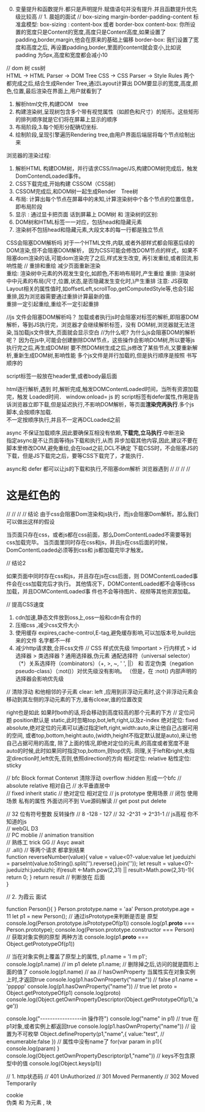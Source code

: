 0. 变量提升和函数提升.都只是声明提升.赋值语句并没有提升.并且函数提升优先级比较高
// 1. 晨姐的面试
// box-sizing 
margin-border-padding-content
标准盒模型:  box-sizing : content-box  或者 border-box
content-box: 你所设置的宽度只是Content的宽度,高度只是Content高度,如果设置了padding,border,margin,他会在原来的基础上偏移
border-box:  我们设置了宽度和高度之后, 再设置padding,border,里面的content就会变小,比如说padding 为5px,高度和宽度都会减小10

// dom 树  css树  
HTML -> HTML Parser -> DOM Tree 
CSS  -> CSS Parser  -> Style Rules  两个都完成之后,结合生成Render Tree,通过Layout计算出
DOM要显示的宽度,高度,颜色,位置,最后渲染在界面上,用户就看到了
1. 解析html文件,构建DOM　tree
2. 构建渲染树,呈现树包含多个带有视觉属性（如颜色和尺寸）的矩形。这些矩形的排列顺序就是它们将在屏幕上显示的顺序
3. 布局阶段,3.每个矩形分配确切坐标.
4. 绘制阶段,呈现引擎遍历Rendering tree,由用户界面后端层将每个节点绘制出来

浏览器的渲染过程: 
1. 解析HTML 构建DOM树，并行请求CSS/Image/JS,构建DOM树完成后，触发DomContendLoaded事件。
2. CSS下载完成,开始构建 CSSOM（CSS树）
3. CSSOM完成后,和DOM树一起生成Render　Tree树
4. 布局: 计算出每个节点在屏幕中的未知,计算渲染树中个各个节点的位置信息，即布局阶段
5. 显示 : 通过显卡把页面 话到屏幕上
DOM树 和 渲染树的区别: 
1. DOM树和HTML标签一一对应，包括head和隐藏元素
2. 渲染树不包括head和隐藏元素,大段文本的每一行都是独立节点

CSS会阻塞DOM解析吗
对于一个HTML文件,内联,或者外部样式都会阻塞后续的DOM渲染,但不会阻塞DOM解析，
因为CSS可能会修改DOM节点的样式，如果不阻塞dom渲染的话,可能dom渲染完了之后,样式发生改变,
再引发重绘,或者回流,影响性能
// 重排和重绘  减少页面重新渲染  
重绘: 渲染树中元素的外观发生变化,如颜色,不影响布局时,产生重绘
重排: 渲染树中中元素的布局(尺寸,位置,状态,是否隐藏发生变化时,)产生重排
注意: JS获取Layout相关的属性值时,如offsetLeft,scrollTop,getComputedStyle等,也会引起
重排,因为浏览器需要通过重排计算最新的值.  
重排一定引起重绘,重绘不一定引起重排

//js 文件会阻塞DOM解析吗？
加载或者执行js时会阻塞对标签的解析,即阻塞DOM解析，等到JS执行完，浏览器才会继续解析标签，没有
DOM树,浏览器就无法渲染,当加载js文件很大,页面就会显示空白
//为什么呢? 为什么js会阻塞DOM的解析呢？
因为在js中,可能会创建删除DOM节点，这些操作会影响DOM树,所以要等js执行完之后,再生成DOM树
要不然DOM树生成之后,js修改了某些节点,又要重新解析,重新生成DOM树,影响性能
多个js文件是并行加载的,但是执行顺序是按照 书写顺序的
<script>标签中如果既有src,又有js代码,会忽略内部js </script>
script标签一般放在header里,或者body最后面

html逐行解析,遇到</html> 时,解析完成,触发DOMContentLoaded时间，当所有资源加载完，触发
Loaded时间．
window.onload=
js 的 script标签有defer属性,作用是告诉浏览器立即下载,但是延迟执行,不影响DOM解析，等页面**渲染完再执行**.多个js脚本,会按顺序加载.  
不一定按顺序执行,并且不一定再DCLoaded之前

async 不保证加载顺序,因此要确保互相没有依赖,**下载完,立马执行**.中断渲染  
指定async是不让页面等待js下载和执行,从而
异步加载其他内容,因此,建议不要在脚本里修改DOM,避免重绘,会在load之前,DCL不确定
下载CSS时，不会阻塞JS的下载，但是JS下载完之后，要等CSS下载完了，才能执行．

async和 defer 都可以让js的下载和执行,不阻塞dom解析
浏览器遇到 <script> 标签时，会触发页面渲染,每次都会渲染一次,确保获取到最新的DOM

CSS 不会阻塞 DOM 的解析，但会阻塞 DOM 渲染。
JS 阻塞 DOM 解析，但浏览器会"偷看"DOM，预先下载相关资源。
浏览器遇到 <script>且没有defer或async属性的 标签时，会触发页面渲染，因而如果前面CSS资源尚未加载完毕时，浏览器会等待它加载完毕在执行脚本



// CSS 会阻塞js的执行码   
// <!DOCTYPE html>
// <html lang="en">
//   <head>
//     <title>css阻塞</title>
//     <meta charset="UTF-8">
//     <meta name="viewport" content="width=device-width, initial-scale=1">
//     <script>  // 这里先执行了
//       console.log('before css')
//       var startDate = new Date()
//     </script>
//     <link href="https://cdn.bootcss.com/bootstrap/4.0.0-alpha.6/css/bootstrap.css" rel="stylesheet">
//   </head>
//   <body>
//     <h1>这是红色的</h1>
//     <script> // 这里等到上面的css加载完了才会执行,
因为js可能会操作上面的dom节点以及css样式,所以要等css加载完再执行js
//       var endDate = new Date()
//       console.log('after css')
//       console.log('经过了' + (endDate -startDate) + 'ms')
//     </script>
//   </body>
// </html>
// 结论
由于css会阻塞Dom渲染和js执行，而js会阻塞Dom解析。那么我们可以做出这样的假设

当页面只存在css，或者js都在css前面，那么DomContentLoaded不需要等到css加载完毕。
当页面里同时存在css和js，并且js在css后面的时候，DomContentLoaded必须等到css和
js都加载完毕才触发。


// 结论2

如果页面中同时存在css和js，并且存在js在css后面，则
DOMContentLoaded事件会在css加载完后才执行。
其他情况下，DOMContentLoaded都不会等待css加载，并且DOMContentLoaded事
件也不会等待图片、视频等其他资源加载。

// 提高CSS速度
1. cdn加速,静态文件放到oss上,oss一般和cdn有合作的 
2. 压缩css ,减少css文件大小
3. 使用缓存 expires,cache-control,E-tag,避免缓存影响,可以加版本号,build出来的文件
名字都不一样
4. 减少http请求数,合并css文件
// CSS 样式优先级
!important > 行内样式 > id选择器 > 类选择器 ? 通用选择器,伪元素
通配选择符（universal selector）（*）关系选择符（combinators）（+, >, ~, ' ', ||）
和 否定伪类（negation pseudo-class）（:not()）对优先级没有影响。
（但是，在 :not() 内部声明的选择器会影响优先级


// 清除浮动    和他相邻的子元素
clear: left ,应用到非浮动元素时,这个非浮动元素会移动到其左侧的浮动元素的下方,谁有clcear,谁的位置改变

right也是如此
如果时both的话,将会移动到高度较高的那个元素的下方
// 定位问题
position默认是 static,此时忽略top,bot,left,right,以及z-index
绝对定位: fixed absolute,绝对定位的元素可以通过指定left,right,width:auto,来让他自己占据可用的空间,
或者top,bottom,height:auto,(width,height不指定默认就是auto),来让他自己占据可用的高度,
除了上面的情况,即绝对定位的元素,的高度或者宽度不是auto的时候,此时如果同时指定top,bottom,则top优先.
同理,关于left和right,未指定direction时,left优先,否则,依照direction的方向
相对定位: relative
粘性定位: sticky

// bfc  Block format Contenxt   清除浮动  overflow :hidden 形成一个bfc
// absolute relative 相对自己
// 水平垂直居中  
// fixed inherit static 
// 绝对定位 相对定位
// js prototype  使用场景
// 闭包 使用场景  私有的属性  外面访问不到  Vue源码解读 
// get post put delete 

// 32 位有符号整数  反转操作 
// 8 -128 - 127
// 32 -2^31  -> 2^31-1
// js高程  你不知道的js  
// webGL  D3  
// PC moblie 
// animation  transition  
// 熟练工   trick    GG
// Asyc await    
  // .all() 
  // 等两个请求 都拿到结果  
function reverseNumber(value){
    value = value<0?-value:value
    let jueduizhi = parseInt(value.toString().split('').reverse().join(''));
    let result = value<0?-jueduizhi:jueduizhi;
    if(result <-Math.pow(2,31) || result>Math.pow(2,31)-1){
        return 0;
    }
    return result
    // 判断放在 后面   
}


// 2. 为霞云 面试 

function Person(){
}
Person.prototype.name = 'aa'
Person.prototype.age = 11
let p1 = new Person();
// 通过isPrototype来判断是否是 原型 
console.log(Person.prototype.isPrototypeOf(p1))
console.log(p1.__proto__ === Person.prototype);
console.log(Person.prototype.constructor === Person)
// 获取对象实例的原型 两种方法
console.log(p1.__proto__ === Object.getPrototypeOf(p1))

// 当在对象实例上覆盖了原型上的属性,
p1.name = 'I m p1';
console.log(p1.name)   //  im p1
delete p1.name;     // 删除掉之后,访问的就是圆形上面的值了
console.log(p1.name)   // aa
// hasOwnProperty 当属性实在对象实例上时,才返回true
console.log(p1.hasOwnProperty("name"))   // false
p1.name = 'ppppp'
console.log(p1.hasOwnProperty("name"))   // true
let proto = Object.getPrototypeOf(p1)
console.log(proto)
console.log(Object.getOwnPropertyDescriptor(Object.getPrototypeOf(p1),'age'))

console.log("-----------------in 操作符")
console.log("name" in p1)  // true  在p1对象,或者实例上都返回true
console.log(p1.hasOwnProperty("name"))
// 设置为不可枚举
Object.defineProperty(p1,"name",{
  value:"test",
  // enumerable:false
})
// 属性中没有name了
for(var param in p1){
  console.log(param)
}
console.log(Object.getOwnPropertyDescriptor(p1,"name"))
// keys不包含原型中的值
console.log(Object.keys(p1))


// 1. http状态码
// 401 UnAuthorized
// 301 Moved Permanently 
// 302  Moved Temporarily

cookie    
伪类  和 为元素   ,
块  

